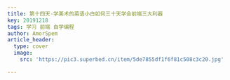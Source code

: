 ```yaml
---
title: 第十四天-学美术的英语小白如何三十天学会前端三大利器
key: 20191218
tags: 学习 前端 自学编程
author: AmorSpem
article_header:
  type: cover
  image:
    src: 'https://pic3.superbed.cn/item/5de7855df1f6f81c508c3c20.jpg'

---
```


